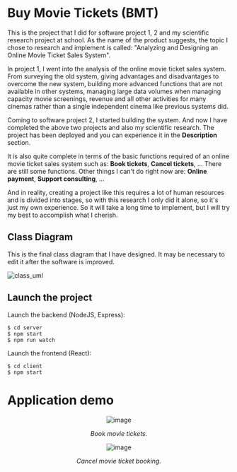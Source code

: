 # Buy Movie Tickets (BMT)
This is the project that I did for software project 1, 2 and my scientific research project at school. As the name of the product suggests, the topic I chose to research and implement is called: "Analyzing and Designing an Online Movie Ticket Sales System".

In project 1, I went into the analysis of the online movie ticket sales system. From surveying the old system, giving advantages and disadvantages to overcome the new system, building more advanced functions that are not available in other systems, managing large data volumes when managing capacity movie screenings, revenue and all other activities for many cinemas rather than a single independent cinema like previous systems did.

Coming to software project 2, I started building the system. And now I have completed the above two projects and also my scientific research. The project has been deployed and you can experience it in the **Description** section.

It is also quite complete in terms of the basic functions required of an online movie ticket sales system such as: **Book tickets**, **Cancel tickets**, ... There are still some functions. Other things I can't do right now are: **Online payment**, **Support consulting**, ...

And in reality, creating a project like this requires a lot of human resources and is divided into stages, so with this research I only did it alone, so it's just my own experience. So it will take a long time to implement, but I will try my best to accomplish what I cherish.

## Class Diagram
This is the final class diagram that I have designed. It may be necessary to edit it after the software is improved.

![class_uml](https://github.com/VenusakaVXT/buy-movie-tickets/assets/125566811/0fa250c5-4e44-4db5-a1d6-1647ecc9e78e)

## Launch the project
Launch the backend (NodeJS, Express):
```
$ cd server
$ npm start
$ npm run watch
```

Launch the frontend (React):
```
$ cd client
$ npm start
```

# Application demo

<div align="center">

![image](https://github.com/VenusakaVXT/buy-movie-tickets/assets/125566811/428bb399-b410-465b-94c1-f55b366eece7)

*Book movie tickets.*
</div>

<div align="center">

![image](https://github.com/VenusakaVXT/buy-movie-tickets/assets/125566811/55bc9ea1-559c-461f-a971-78f81f9880c9)

*Cancel movie ticket booking.*
</div>
